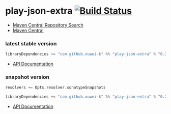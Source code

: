 # play-json-extra [![Build Status](https://secure.travis-ci.org/xuwei-k/play-json-extra.png)](http://travis-ci.org/xuwei-k/play-json-extra)


- [Maven Central Repository Search](http://search.maven.org/#search%7Cga%7C1%7Cg%3A%22com.github.xuwei-k%22%20AND%20a%3A%22play-json-extra_2.10%22)
- [Maven Central](http://repo1.maven.org/maven2/com/github/xuwei-k/play-json-extra_2.10/)


### latest stable version

```scala
libraryDependencies += "com.github.xuwei-k" %% "play-json-extra" % "0.2.0-RC1"
```

- [API Documentation](https://oss.sonatype.org/service/local/repositories/releases/archive/com/github/xuwei-k/play-json-extra_2.10/0.2.0-RC1/play-json-extra_2.10-0.2.0-RC1-javadoc.jar/!/index.html)

### snapshot version

```scala
resolvers += Opts.resolver.sonatypeSnapshots

libraryDependencies += "com.github.xuwei-k" %% "play-json-extra" % "0.2.0-SNAPSHOT"
```

- [API Documentation](https://oss.sonatype.org/service/local/repositories/snapshots/archive/com/github/xuwei-k/play-json-extra_2.10/0.2.0-SNAPSHOT/play-json-extra_2.10-0.2.0-SNAPSHOT-javadoc.jar/!/index.html)


